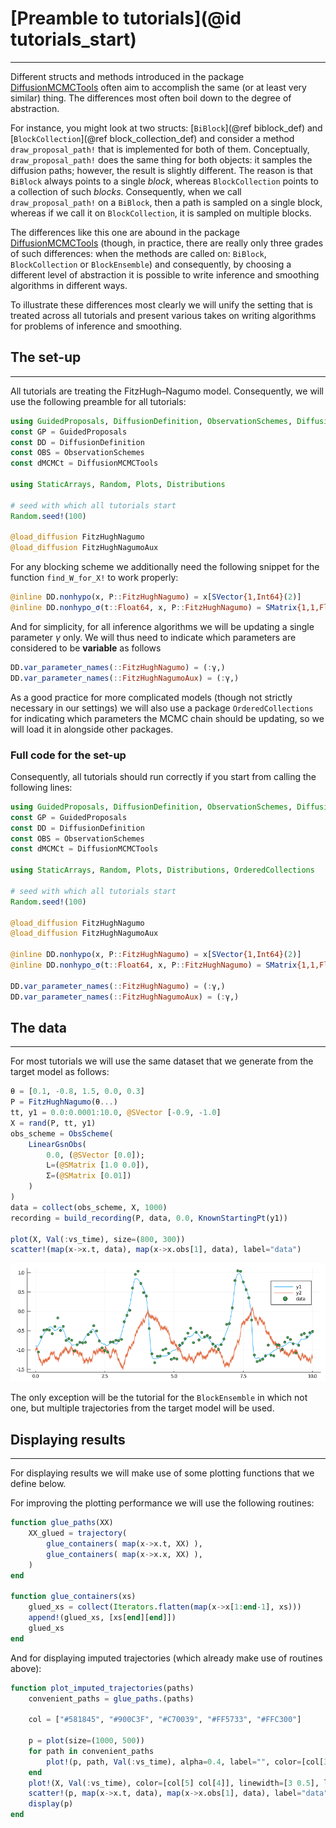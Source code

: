 # [Preamble to tutorials](@id tutorials_start)
***
Different structs and methods introduced in the package [DiffusionMCMCTools](https://github.com/JuliaDiffusionBayes/DiffusionMCMCTools.jl) often aim to accomplish the same (or at least very similar) thing. The differences most often boil down to the degree of abstraction.

For instance, you might look at two structs: [`BiBlock`](@ref biblock_def) and [`BlockCollection`](@ref block_collection_def) and consider a method `draw_proposal_path!` that is implemented for both of them. Conceptually, `draw_proposal_path!` does the same thing for both objects: it samples the diffusion paths; however, the result is slightly different. The reason is that `BiBlock` always points to a single *block*, whereas `BlockCollection` points to a collection of such *blocks*. Consequently, when we call `draw_proposal_path!` on a `BiBlock`, then a path is sampled on a single block, whereas if we call it on `BlockCollection`, it is sampled on multiple blocks.

The differences like this one are abound in the package [DiffusionMCMCTools](https://github.com/JuliaDiffusionBayes/DiffusionMCMCTools.jl) (though, in practice, there are really only three grades of such differences: when the methods are called on: `BiBlock`, `BlockCollection` or `BlockEnsemble`) and consequently, by choosing a different level of abstraction it is possible to write inference and smoothing algorithms in different ways.

To illustrate these differences most clearly we will unify the setting that is treated across all tutorials and present various takes on writing algorithms for problems of inference and smoothing.

## The set-up
----
All tutorials are treating the FitzHugh–Nagumo model. Consequently, we will use the following preamble for all tutorials:

```julia
using GuidedProposals, DiffusionDefinition, ObservationSchemes, DiffusionMCMCTools
const GP = GuidedProposals
const DD = DiffusionDefinition
const OBS = ObservationSchemes
const dMCMCt = DiffusionMCMCTools

using StaticArrays, Random, Plots, Distributions

# seed with which all tutorials start
Random.seed!(100)

@load_diffusion FitzHughNagumo
@load_diffusion FitzHughNagumoAux
```

For any blocking scheme we additionally need the following snippet for the function `find_W_for_X!` to work properly:

```julia
@inline DD.nonhypo(x, P::FitzHughNagumo) = x[SVector{1,Int64}(2)]
@inline DD.nonhypo_σ(t::Float64, x, P::FitzHughNagumo) = SMatrix{1,1,Float64}(P.σ)
```

And for simplicity, for all inference algorithms we will be updating a single parameter  $γ$ only. We will thus need to indicate which parameters are considered to be **variable** as follows

```julia
DD.var_parameter_names(::FitzHughNagumo) = (:γ,)
DD.var_parameter_names(::FitzHughNagumoAux) = (:γ,)
```

As a good practice for more complicated models (though not strictly necessary in our settings) we will also use a package `OrderedCollections` for indicating which parameters the MCMC chain should be updating, so we will load it in alongside other packages.

### Full code for the set-up

Consequently, all tutorials should run correctly if you start from calling the following lines:
```julia
using GuidedProposals, DiffusionDefinition, ObservationSchemes, DiffusionMCMCTools
const GP = GuidedProposals
const DD = DiffusionDefinition
const OBS = ObservationSchemes
const dMCMCt = DiffusionMCMCTools

using StaticArrays, Random, Plots, Distributions, OrderedCollections

# seed with which all tutorials start
Random.seed!(100)

@load_diffusion FitzHughNagumo
@load_diffusion FitzHughNagumoAux

@inline DD.nonhypo(x, P::FitzHughNagumo) = x[SVector{1,Int64}(2)]
@inline DD.nonhypo_σ(t::Float64, x, P::FitzHughNagumo) = SMatrix{1,1,Float64}(P.σ)

DD.var_parameter_names(::FitzHughNagumo) = (:γ,)
DD.var_parameter_names(::FitzHughNagumoAux) = (:γ,)
```

## The data
-----
For most tutorials we will use the same dataset that we generate from the target model as follows:

```julia
θ = [0.1, -0.8, 1.5, 0.0, 0.3]
P = FitzHughNagumo(θ...)
tt, y1 = 0.0:0.0001:10.0, @SVector [-0.9, -1.0]
X = rand(P, tt, y1)
obs_scheme = ObsScheme(
    LinearGsnObs(
        0.0, (@SVector [0.0]);
        L=(@SMatrix [1.0 0.0]),
        Σ=(@SMatrix [0.01])
    )
)
data = collect(obs_scheme, X, 1000)
recording = build_recording(P, data, 0.0, KnownStartingPt(y1))

plot(X, Val(:vs_time), size=(800, 300))
scatter!(map(x->x.t, data), map(x->x.obs[1], data), label="data")
```
![data](../assets/tutorials/preamble/data.png)

The only exception will be the tutorial for the `BlockEnsemble` in which not one, but multiple trajectories from the target model will be used.

## Displaying results
----
For displaying results we will make use of some plotting functions that we define below.

For improving the plotting performance we will use the following routines:
```julia
function glue_paths(XX)
    XX_glued = trajectory(
        glue_containers( map(x->x.t, XX) ),
        glue_containers( map(x->x.x, XX) ),
    )
end

function glue_containers(xs)
    glued_xs = collect(Iterators.flatten(map(x->x[1:end-1], xs)))
    append!(glued_xs, [xs[end][end]])
    glued_xs
end
```

And for displaying imputed trajectories (which already make use of routines above):

```julia
function plot_imputed_trajectories(paths)
    convenient_paths = glue_paths.(paths)

    col = ["#581845", "#900C3F", "#C70039", "#FF5733", "#FFC300"]

    p = plot(size=(1000, 500))
    for path in convenient_paths
    	plot!(p, path, Val(:vs_time), alpha=0.4, label="", color=[col[3] col[1]])
    end
    plot!(X, Val(:vs_time), color=[col[5] col[4]], linewidth=[3 0.5], label=["underlying X₁" "underlying X₂"])
    scatter!(p, map(x->x.t, data), map(x->x.obs[1], data), label="data", markercolor=col[5])
    display(p)
end
```
